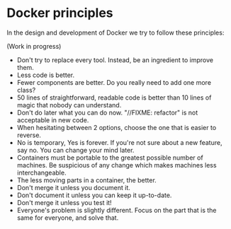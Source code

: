# Docker principles

In the design and development of Docker we try to follow these principles:

(Work in progress)

* Don't try to replace every tool. Instead, be an ingredient to improve them.
* Less code is better.
* Fewer components are better. Do you really need to add one more class?
* 50 lines of straightforward, readable code is better than 10 lines of magic that nobody can understand.
* Don't do later what you can do now. "//FIXME: refactor" is not acceptable in new code.
* When hesitating between 2 options, choose the one that is easier to reverse.
* No is temporary, Yes is forever. If you're not sure about a new feature, say no. You can change your mind later.
* Containers must be portable to the greatest possible number of machines. Be suspicious of any change which makes machines less interchangeable.
* The less moving parts in a container, the better.
* Don't merge it unless you document it.
* Don't document it unless you can keep it up-to-date.
* Don't merge it unless you test it!
* Everyone's problem is slightly different. Focus on the part that is the same for everyone, and solve that.

